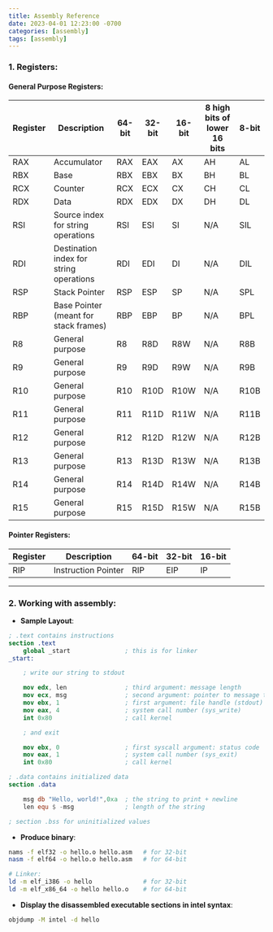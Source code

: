 ```yaml
---
title: Assembly Reference
date: 2023-04-01 12:23:00 -0700
categories: [assembly]
tags: [assembly]
---
```


### 1. Registers:

#### General Purpose Registers:

| Register | Description                             | 64-bit | 32-bit | 16-bit | 8 high bits of lower 16 bits | 8-bit |
| -------- | --------------------------------------- | ------ | ------ | ------ | ---------------------------- | ----- |
| RAX      | Accumulator                             | RAX    | EAX    | AX     | AH                           | AL    |
| RBX      | Base                                    | RBX    | EBX    | BX     | BH                           | BL    |
| RCX      | Counter                                 | RCX    | ECX    | CX     | CH                           | CL    |
| RDX      | Data                                    | RDX    | EDX    | DX     | DH                           | DL    |
| RSI      | Source index for string operations      | RSI    | ESI    | SI     | N/A                          | SIL   |
| RDI      | Destination index for string operations | RDI    | EDI    | DI     | N/A                          | DIL   |
| RSP      | Stack Pointer                           | RSP    | ESP    | SP     | N/A                          | SPL   |
| RBP      | Base Pointer (meant for stack frames)   | RBP    | EBP    | BP     | N/A                          | BPL   |
| R8       | General purpose                         | R8     | R8D    | R8W    | N/A                          | R8B   |
| R9       | General purpose                         | R9     | R9D    | R9W    | N/A                          | R9B   |
| R10      | General purpose                         | R10    | R10D   | R10W   | N/A                          | R10B  |
| R11      | General purpose                         | R11    | R11D   | R11W   | N/A                          | R11B  |
| R12      | General purpose                         | R12    | R12D   | R12W   | N/A                          | R12B  |
| R13      | General purpose                         | R13    | R13D   | R13W   | N/A                          | R13B  |
| R14      | General purpose                         | R14    | R14D   | R14W   | N/A                          | R14B  |
| R15      | General purpose                         | R15    | R15D   | R15W   | N/A                          | R15B  |

#### Pointer Registers:

| Register | Description         | 64-bit | 32-bit | 16-bit |
| -------- | ------------------- | ------ | ------ | ------ |
| RIP      | Instruction Pointer | RIP    | EIP    | IP     |

---

### 2. Working with assembly:

- **Sample Layout**:

```nasm
; .text contains instructions
section .text
	global _start               ; this is for linker
_start:

	; write our string to stdout

	mov edx, len                ; third argument: message length
	mov ecx, msg	            ; second argument: pointer to message to write
	mov ebx, 1                  ; first argument: file handle (stdout)
	mov eax, 4                  ; system call number (sys_write)
	int 0x80                    ; call kernel

	; and exit

	mov ebx, 0                  ; first syscall argument: status code
	mov eax, 1                  ; system call number (sys_exit)
	int 0x80                    ; call kernel

; .data contains initialized data
section .data

	msg db "Hello, world!",0xa  ; the string to print + newline
	len equ $ -msg              ; length of the string

; section .bss for uninitialized values
```

- **Produce binary**:

```bash
nams -f elf32 -o hello.o hello.asm   # for 32-bit
nasm -f elf64 -o hello.o hello.asm   # for 64-bit

# Linker:
ld -m elf_i386 -o hello              # for 32-bit
ld -m elf_x86_64 -o hello hello.o    # for 64-bit
```

- **Display the disassembled executable sections in intel syntax**:

```bash
objdump -M intel -d hello
```
